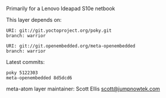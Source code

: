 Primarily for a Lenovo Ideapad S10e netbook

This layer depends on:

    URI: git://git.yoctoproject.org/poky.git
    branch: warrior

    URI: git://git.openembedded.org/meta-openembedded
    branch: warrior

Latest commits:

    poky 5122303
    meta-openembedded 8d5dcd6

meta-atom layer maintainer: Scott Ellis <scott@jumpnowtek.com>
